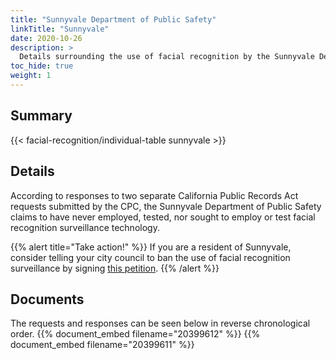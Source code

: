```yaml
---
title: "Sunnyvale Department of Public Safety"
linkTitle: "Sunnyvale"
date: 2020-10-26
description: >
  Details surrounding the use of facial recognition by the Sunnyvale Department of Public Safety.
toc_hide: true
weight: 1
---
```

## Summary
{{< facial-recognition/individual-table sunnyvale >}}

## Details 
According to responses to two separate California Public Records Act requests submitted by the CPC, the Sunnyvale Department of Public Safety claims to have never employed, tested, nor sought to employ or test facial recognition surveillance technology.

{{% alert title="Take action!" %}}
If you are a resident of Sunnyvale, consider telling your city council to ban the use of facial recognition surveillance by signing [this petition](https://act.eff.org/action/about-face/sunnyvale-ca).
{{% /alert %}}

## Documents
The requests and responses can be seen below in reverse chronological order.
{{% document_embed filename="20399612" %}}
{{% document_embed filename="20399611" %}}
